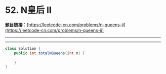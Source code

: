 # 52. N皇后 II

**题目链接：**[https://leetcode-cn.com/problems/n-queens-ii](https://leetcode-cn.com/problems/n-queens-ii)

---

<Cards card="leetcode_52_n-queens-ii"></Cards>

---

```java
class Solution {
    public int totalNQueens(int n) {
        
    }
}
```